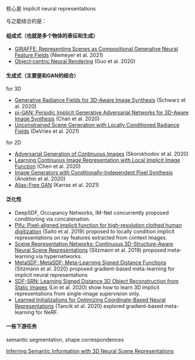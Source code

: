 核心是 implicit neural representations



与之能结合的是：



#### 组成式（也就是多个物体的表征和生成）

- [GIRAFFE: Representing Scenes as Compositional Generative Neural Feature Fields](https://arxiv.org/abs/2011.12100) (Niemeyer et al. 2021)
- [Object-centric Neural Rendering](https://arxiv.org/pdf/2012.08503.pdf) (Guo et al. 2020)



#### 生成式（主要是和GAN的结合）

for 3D

- [Generative Radiance Fields for 3D-Aware Image Synthesis](https://autonomousvision.github.io/graf/) (Schwarz et al. 2020)
- [pi-GAN: Periodic Implicit Generative Adversarial Networks for 3D-Aware Image Synthesis](https://arxiv.org/abs/2012.00926) (Chan et al. 2020)
- [Unconstrained Scene Generation with Locally Conditioned Radiance Fields](https://arxiv.org/pdf/2104.00670.pdf) (DeVries et al. 2021) 



for 2D

- [Adversarial Generation of Continuous Images](https://arxiv.org/abs/2011.12026) (Skorokhodov et al. 2020)
- [Learning Continuous Image Representation with Local Implicit Image Function](https://github.com/yinboc/liif) (Chen et al. 2020)
- [Image Generators with Conditionally-Independent Pixel Synthesis](https://arxiv.org/abs/2011.13775) (Anokhin et al. 2020)
- [Alias-Free GAN](https://nvlabs.github.io/alias-free-gan/) (Karras et al. 2021)



#### 泛化性

- DeepSDF, Occupancy Networks, IM-Net concurrently proposed conditioning via concatenation.
- [Pifu: Pixel-aligned implicit function for high-resolution clothed human digitization](https://shunsukesaito.github.io/PIFu/) (Saito et al. 2019) proposed to locally condition implicit representations on ray features extracted from context images.
- [Scene Representation Networks: Continuous 3D-Structure-Aware Neural Scene Representations](https://vsitzmann.github.io/srns/) (Sitzmann et al. 2019) proposed meta-learning via hypernetworks.
- [MetaSDF: MetaSDF: Meta-Learning Signed Distance Functions](https://vsitzmann.github.io/metasdf/) (Sitzmann et al. 2020) proposed gradient-based meta-learning for implicit neural representations
- [SDF-SRN: Learning Signed Distance 3D Object Reconstruction from Static Images](https://github.com/chenhsuanlin/signed-distance-SRN) (Lin et al. 2020) show how to learn 3D implicit representations from single-image supervision only.
- [Learned Initializations for Optimizing Coordinate-Based Neural Representations](https://www.matthewtancik.com/learnit) (Tancik et al. 2020) explored gradient-based meta-learning for NeRF.





#### 一些下游任务

semantic segmentation, shape correspondences

[Inferring Semantic Information with 3D Neural Scene Representations](https://www.computationalimaging.org/publications/semantic-srn/)